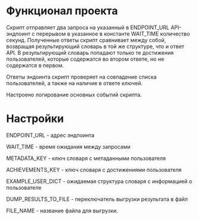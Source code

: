# Функционал проекта

Скрипт отправляет два запроса на указанный в ENDPOINT_URL API-эндпоинт
с перерывом в указанное в константе WAIT_TIME количество секунд.
Полученные ответы скрипт сравнивает между собой, возвращая
результирующий словарь в той же структуре, что и ответ API.
В результирующий словарь попадают только те достижения пользователей,
которые содержатся во втором ответе, но не содержатся в первом.

Ответы эндоинта скрипт проверяет на совпадение списка пользователей, 
а также на наличие в ответе ключей.

Настроено логирование основных событий скрипта.

# Настройки

ENDPOINT_URL - адрес эндпоинта

WAIT_TIME - время ожидания между запросами


METADATA_KEY - ключ словаря с метаданными пользователя

ACHIEVEMENTS_KEY - ключ словаря с достижениями пользователя

EXAMPLE_USER_DICT - ожидаемая структура словаря с информацией о
пользователе


DUMP_RESULTS_TO_FILE - переключатель выгрузки результата в файл

FILE_NAME - название файла для выгрузки.